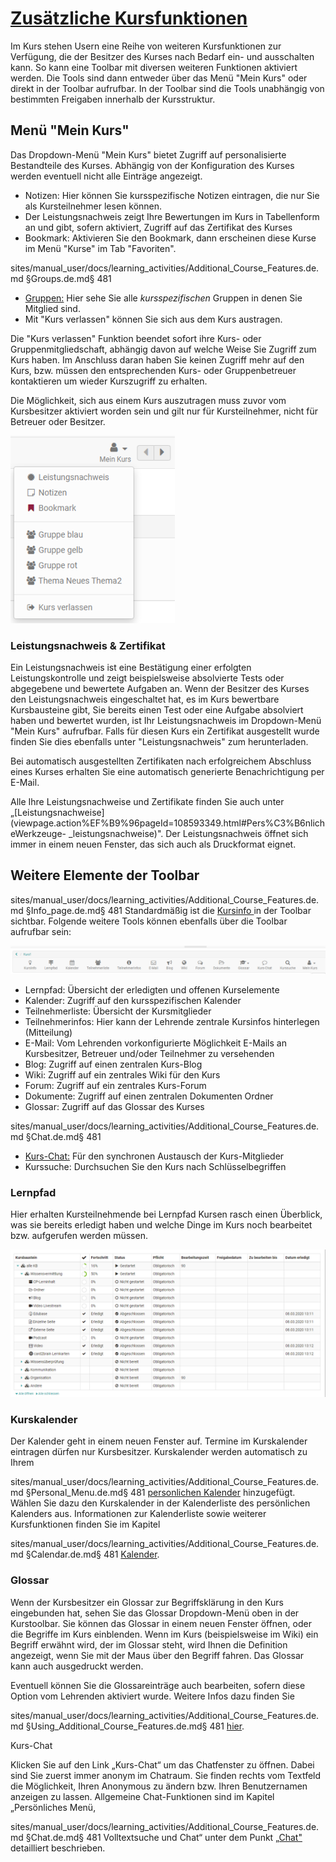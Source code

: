 #  [Zusätzliche Kursfunktionen](Additional_Course_Features.de.md)

Im Kurs stehen Usern eine Reihe von weiteren Kursfunktionen zur Verfügung, die
der Besitzer des Kurses nach Bedarf ein- und ausschalten kann. So kann eine
Toolbar mit diversen weiteren Funktionen aktiviert werden. Die Tools sind dann
entweder über das Menü "Mein Kurs" oder direkt in der Toolbar aufrufbar. In
der Toolbar sind die Tools unabhängig von bestimmten Freigaben innerhalb der
Kursstruktur.

##  Menü "Mein Kurs"

Das Dropdown-Menü "Mein Kurs" bietet Zugriff auf personalisierte Bestandteile
des Kurses. Abhängig von der Konfiguration des Kurses werden eventuell nicht
alle Einträge angezeigt.

  * Notizen: Hier können Sie kursspezifische Notizen eintragen, die nur Sie als Kursteilnehmer lesen können.
  * Der Leistungsnachweis zeigt Ihre Bewertungen im Kurs in Tabellenform an und gibt, sofern aktiviert, Zugriff auf das Zertifikat des Kurses
  * Bookmark: Aktivieren Sie den Bookmark, dann erscheinen diese Kurse im Menü "Kurse" im Tab "Favoriten".

sites/manual_user/docs/learning_activities/Additional_Course_Features.de.md §Groups.de.md§ 481
  * [Gruppen:](../display/OO161DE/Gruppen.html) Hier sehe Sie alle _kursspezifischen_ Gruppen in denen Sie Mitglied sind.
  * Mit "Kurs verlassen" können Sie sich aus dem Kurs austragen.

Die "Kurs verlassen" Funktion beendet sofort ihre Kurs- oder
Gruppenmitgliedschaft, abhängig davon auf welche Weise Sie Zugriff zum Kurs
haben. Im Anschluss daran haben Sie keinen Zugriff mehr auf den Kurs, bzw.
müssen den entsprechenden Kurs- oder Gruppenbetreuer kontaktieren um wieder
Kurszugriff zu erhalten.

Die Möglichkeit, sich aus einem Kurs auszutragen muss zuvor vom Kursbesitzer
aktiviert worden sein und gilt nur für Kursteilnehmer, nicht für Betreuer oder
Besitzer.

![](assets/Mein_Kurs_Menue.png)

### Leistungsnachweis & Zertifikat

Ein Leistungsnachweis ist eine Bestätigung einer erfolgten Leistungskontrolle
und zeigt beispielsweise absolvierte Tests oder abgegebene und bewertete
Aufgaben an. Wenn der Besitzer des Kurses den Leistungsnachweis eingeschaltet
hat, es im Kurs bewertbare Kursbausteine gibt, Sie bereits einen Test oder
eine Aufgabe absolviert haben und bewertet wurden, ist Ihr Leistungsnachweis
im Dropdown-Menü "Mein Kurs" aufrufbar. Falls für diesen Kurs ein Zertifikat
ausgestellt wurde finden Sie dies ebenfalls unter "Leistungsnachweis" zum
herunterladen.

Bei automatisch ausgestellten Zertifikaten nach erfolgreichem Abschluss eines
Kurses erhalten Sie eine automatisch generierte Benachrichtigung per E-Mail.

Alle Ihre Leistungsnachweise und Zertifikate finden Sie auch unter
„[Leistungsnachweise](viewpage.action%EF%B9%96pageId=108593349.html#Pers%C3%B6nlicheWerkzeuge-
_leistungsnachweise)". Der Leistungsnachweis öffnet sich immer in einem neuen
Fenster, das sich auch als Druckformat eignet.

  

  

## Weitere Elemente der Toolbar


sites/manual_user/docs/learning_activities/Additional_Course_Features.de.md §Info_page.de.md§ 481
Standardmäßig ist die [Kursinfo ](../catalog/Info_page.de.md)in der
Toolbar sichtbar. Folgende weitere Tools können ebenfalls über die Toolbar
aufrufbar sein:

![](assets/Toolbar_alles.png)

  * Lernpfad: Übersicht der erledigten und offenen Kurselemente
  * Kalender: Zugriff auf den kursspezifischen Kalender
  * Teilnehmerliste: Übersicht der Kursmitglieder
  * Teilnehmerinfos: Hier kann der Lehrende zentrale Kursinfos hinterlegen (Mitteilung)
  * E-Mail: Vom Lehrenden vorkonfigurierte Möglichkeit E-Mails an Kursbesitzer, Betreuer und/oder Teilnehmer zu versehenden
  * Blog: Zugriff auf einen zentralen Kurs-Blog
  * Wiki: Zugriff auf ein zentrales Wiki für den Kurs
  * Forum: Zugriff auf ein zentrales Kurs-Forum
  * Dokumente: Zugriff auf einen zentralen Dokumenten Ordner
  * Glossar: Zugriff auf das Glossar des Kurses

sites/manual_user/docs/learning_activities/Additional_Course_Features.de.md §Chat.de.md§ 481
  * [Kurs-Chat:](../personal/Chat.de.md) Für den synchronen Austausch der Kurs-Mitglieder
  * Kurssuche: Durchsuchen Sie den Kurs nach Schlüsselbegriffen

### Lernpfad

Hier erhalten Kursteilnehmende bei Lernpfad Kursen rasch einen Überblick, was
sie bereits erledigt haben und welche Dinge im Kurs noch bearbeitet bzw.
aufgerufen werden müssen.

![](assets/Mein_Lernpfad.png)

### Kurskalender

Der Kalender geht in einem neuen Fenster auf. Termine im Kurskalender
eintragen dürfen nur Kursbesitzer. Kurskalender werden automatisch zu Ihrem

sites/manual_user/docs/learning_activities/Additional_Course_Features.de.md §Personal_Menu.de.md§ 481
[personlichen Kalender](../personal/Personal_Menu.de.md)
hinzugefügt. Wählen Sie dazu den Kurskalender in der Kalenderliste des
persönlichen Kalenders aus. Informationen zur Kalenderliste sowie weiterer
Kursfunktionen finden Sie im Kapitel

sites/manual_user/docs/learning_activities/Additional_Course_Features.de.md §Calendar.de.md§ 481
[Kalender](../personal/Calendar.de.md).

### Glossar

Wenn der Kursbesitzer ein Glossar zur Begriffsklärung in den Kurs eingebunden
hat, sehen Sie das Glossar Dropdown-Menü oben in der Kurstoolbar. Sie können
das Glossar in einem neuen Fenster öffnen, oder die Begriffe im Kurs
einblenden. Wenn im Kurs (beispielsweise im Wiki) ein Begriff erwähnt wird,
der im Glossar steht, wird Ihnen die Definition angezeigt, wenn Sie mit der
Maus über den Begriff fahren. Das Glossar kann auch ausgedruckt werden.

Eventuell können Sie die Glossareinträge auch bearbeiten, sofern diese Option
vom Lehrenden aktiviert wurde. Weitere Infos dazu finden Sie

sites/manual_user/docs/learning_activities/Additional_Course_Features.de.md §Using_Additional_Course_Features.de.md§ 481
[hier](../course_operation/Using_Additional_Course_Features.de.md).

  

Kurs-Chat

Klicken Sie auf den Link „Kurs-Chat“ um das Chatfenster zu öffnen. Dabei sind
Sie zuerst immer anonym im Chatraum. Sie finden rechts vom Textfeld die
Möglichkeit, Ihren Anonymous zu ändern bzw. Ihren  Benutzernamen anzeigen zu
lassen. Allgemeine Chat-Funktionen sind im Kapitel „Persönliches Menü,

sites/manual_user/docs/learning_activities/Additional_Course_Features.de.md §Chat.de.md§ 481
Volltextsuche und Chat“ unter dem Punkt [„Chat"](../personal/Chat.de.md)
detailliert beschrieben.

